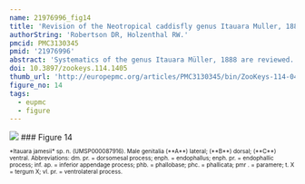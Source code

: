 ```yaml
---
name: 21976996_fig14
title: 'Revision of the Neotropical caddisfly genus Itauara Muller, 1888 (Trichoptera, Glossosomatidae).'
authorString: 'Robertson DR, Holzenthal RW.'
pmcid: PMC3130345
pmid: '21976996'
abstract: 'Systematics of the genus Itauara Müller, 1888 are reviewed. A generic diagnosis, illustrations, and descriptions are provided for males. The genus can be identified by several features of the male genitalia including an extremely reduced phallobase and a phallic apparatus that consists of a sclerotized dorsal sheath covering a very membranous ventral portion. A total 18 species are described as new: Itauara alexanderisp. n.(Brazil), Itaura bidentatasp. n. (Guyana), Itaura blahnikisp. n. (Brazil) Itaura charlottasp. n. (Brazil), Itaura emiliasp. n. (Brazil), Itaura flintisp. n. (Brazil), Itaura guyanensissp. n. (Guyana), Itaura jamesiisp. n. (Brazil), Itaura juliasp. n. (Brazil), Itaura lucindasp. n. (Brazil), Itaura ovissp. n. (Guyana, Venezuela), Itaura peruensissp. n. (Peru), Itaura rodmanisp. n. (Brazil), Itaura simplexsp. n. (Brazil), Itaura spiralissp. n. (Guyana), Itaura stellasp. n. (Brazil), Itaura tuscisp. n. (Brazil), and Itaura unidentatasp. n. (Guyana). These additions bring the total fauna of Itauara to 22 species.'
doi: 10.3897/zookeys.114.1405
thumb_url: 'http://europepmc.org/articles/PMC3130345/bin/ZooKeys-114-041-g014.gif'
figure_no: 14
tags:
  - eupmc
  - figure
---
```

<img src='http://europepmc.org/articles/PMC3130345/bin/ZooKeys-114-041-g014.jpg' style='max-height: 300px'>
### Figure 14
<p style='font-size: 10px;'>*<named-content content-type="taxon-name">Itauara jamesii</named-content>* sp. n. (UMSP000087916). Male genitalia (**A**) lateral; (**B**) dorsal; (**C**) ventral. Abbreviations: dm. pr. = dorsomesal process; enph. = endophallus; enph. pr. = endophallic process; inf. ap. = inferior appendage process; phb. = phallobase; phc. = phallicata; pmr . = paramere; t. X = tergum X; vl. pr. = ventrolateral process.</p>